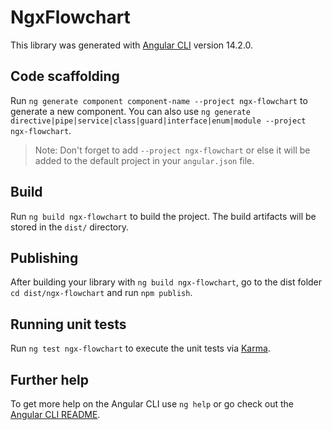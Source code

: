 # NgxFlowchart

This library was generated with [Angular CLI](https://github.com/angular/angular-cli) version 14.2.0.

## Code scaffolding

Run `ng generate component component-name --project ngx-flowchart` to generate a new component. You can also use `ng generate directive|pipe|service|class|guard|interface|enum|module --project ngx-flowchart`.
> Note: Don't forget to add `--project ngx-flowchart` or else it will be added to the default project in your `angular.json` file. 

## Build

Run `ng build ngx-flowchart` to build the project. The build artifacts will be stored in the `dist/` directory.

## Publishing

After building your library with `ng build ngx-flowchart`, go to the dist folder `cd dist/ngx-flowchart` and run `npm publish`.

## Running unit tests

Run `ng test ngx-flowchart` to execute the unit tests via [Karma](https://karma-runner.github.io).

## Further help

To get more help on the Angular CLI use `ng help` or go check out the [Angular CLI README](https://github.com/angular/angular-cli/blob/master/README.md).
